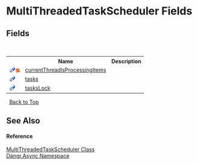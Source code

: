 # MultiThreadedTaskScheduler Fields
 


## Fields
&nbsp;<table><tr><th></th><th>Name</th><th>Description</th></tr><tr><td>![Private field](media/privfield.gif "Private field")![Static member](media/static.gif "Static member")</td><td><a href="F_Dangr_Async_MultiThreadedTaskScheduler_currentThreadIsProcessingItems">currentThreadIsProcessingItems</a></td><td /></tr><tr><td>![Private field](media/privfield.gif "Private field")</td><td><a href="F_Dangr_Async_MultiThreadedTaskScheduler_tasks">tasks</a></td><td /></tr><tr><td>![Private field](media/privfield.gif "Private field")</td><td><a href="F_Dangr_Async_MultiThreadedTaskScheduler_tasksLock">tasksLock</a></td><td /></tr></table>&nbsp;
<a href="#multithreadedtaskscheduler-fields">Back to Top</a>

## See Also


#### Reference
<a href="T_Dangr_Async_MultiThreadedTaskScheduler">MultiThreadedTaskScheduler Class</a><br /><a href="N_Dangr_Async">Dangr.Async Namespace</a><br />